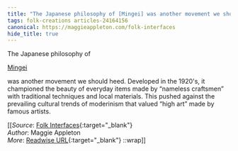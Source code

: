 ```yaml
---
title: "The Japanese philosophy of [Mingei] was another movement we should ..."
tags: folk-creations articles-24164156
canonical: https://maggieappleton.com/folk-interfaces
hide_title: true
---
```


The Japanese philosophy of

[Mingei](https://en.wikipedia.org/wiki/Mingei)

was another movement we should heed. Developed in the 1920's, it championed the beauty of everyday items made by “nameless craftsmen” with traditional techniques and local materials. This pushed against the prevailing cultural trends of moderinism that valued “high art” made by famous artists.


[[_Source_: [Folk Interfaces](https://maggieappleton.com/folk-interfaces){:target="_blank"}<br>
_Author_: Maggie Appleton<br>
_More_: [Readwise URL](https://readwise.io/open/472420699){:target="_blank"}
::wrap]]